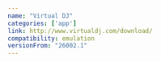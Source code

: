 ```yaml
---
name: "Virtual DJ"
categories: ['app']
link: http://www.virtualdj.com/download/
compatibility: emulation
versionFrom: "26002.1"
---
```


